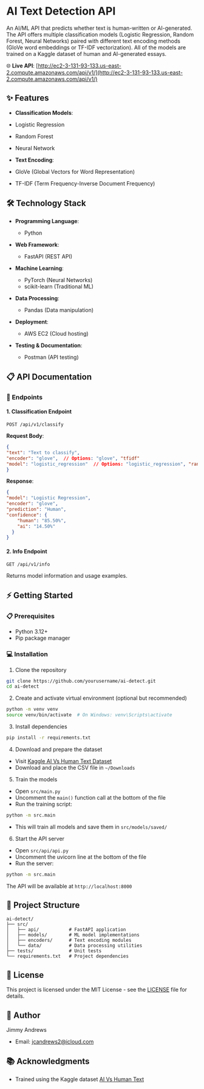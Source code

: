 # AI Text Detection API

An AI/ML API that predicts whether text is human-written or AI-generated. The API offers multiple classification models (Logistic Regression, Random Forest, Neural Networks) paired with different text encoding methods (GloVe word embeddings or TF-IDF vectorization). All of the models are trained on a Kaggle dataset of human and AI-generated essays.

🌐 **Live API**: [http://ec2-3-131-93-133.us-east-2.compute.amazonaws.com/api/v1/](http://ec2-3-131-93-133.us-east-2.compute.amazonaws.com/api/v1/)

## ✨ Features

- **Classification Models**:
- Logistic Regression
- Random Forest
- Neural Network

- **Text Encoding**:
- GloVe (Global Vectors for Word Representation)
- TF-IDF (Term Frequency-Inverse Document Frequency)

## 🛠️ Technology Stack

- **Programming Language**:
  - Python

- **Web Framework**:
  - FastAPI (REST API)

- **Machine Learning**:
  - PyTorch (Neural Networks)
  - scikit-learn (Traditional ML)

- **Data Processing**:
  - Pandas (Data manipulation)

- **Deployment**:
  - AWS EC2 (Cloud hosting)

- **Testing & Documentation**:
  - Postman (API testing)

## 📋 API Documentation

### 🔌 Endpoints

#### 1. Classification Endpoint
```http
POST /api/v1/classify
```

**Request Body**:
```json
{
"text": "Text to classify",
"encoder": "glove",  // Options: "glove", "tfidf"
"model": "logistic_regression"  // Options: "logistic_regression", "random_forest", "neural_network"
}
```

**Response**:
```json
{
"model": "Logistic Regression",
"encoder": "glove",
"prediction": "Human",
"confidence": {
    "human": "85.50%",
    "ai": "14.50%"
  }
}
```

#### 2. Info Endpoint
```http
GET /api/v1/info
```
Returns model information and usage examples.

## ⚡ Getting Started

### 📋 Prerequisites
- Python 3.12+
- Pip package manager

### 💻 Installation

1. Clone the repository
```bash
git clone https://github.com/yourusername/ai-detect.git
cd ai-detect
```

2. Create and activate virtual environment (optional but recommended)
```bash
python -m venv venv
source venv/bin/activate  # On Windows: venv\Scripts\activate
```

3. Install dependencies
```bash
pip install -r requirements.txt
```

4. Download and prepare the dataset
- Visit [Kaggle AI Vs Human Text Dataset](https://www.kaggle.com/datasets/shanegerami/ai-vs-human-text)
- Download and place the CSV file in `~/Downloads`

5. Train the models
- Open `src/main.py`
- Uncomment the `main()` function call at the bottom of the file
- Run the training script:
```bash
python -m src.main
```
- This will train all models and save them in `src/models/saved/`

6. Start the API server
- Open `src/api/api.py`
- Uncomment the uvicorn line at the bottom of the file
- Run the server:
```bash
python -m src.main
```

The API will be available at `http://localhost:8000`

## 📁 Project Structure

```
ai-detect/
├── src/
│   ├── api/           # FastAPI application
│   ├── models/        # ML model implementations
│   ├── encoders/      # Text encoding modules
│   └── data/          # Data processing utilities
├── tests/             # Unit tests
└── requirements.txt   # Project dependencies
```

## 📄 License

This project is licensed under the MIT License - see the [LICENSE](LICENSE) file for details.

## 👤 Author

Jimmy Andrews
- Email: jcandrews2@icloud.com

## 📚 Acknowledgments

- Trained using the Kaggle dataset [AI Vs Human Text](https://www.kaggle.com/datasets/shanegerami/ai-vs-human-text)
